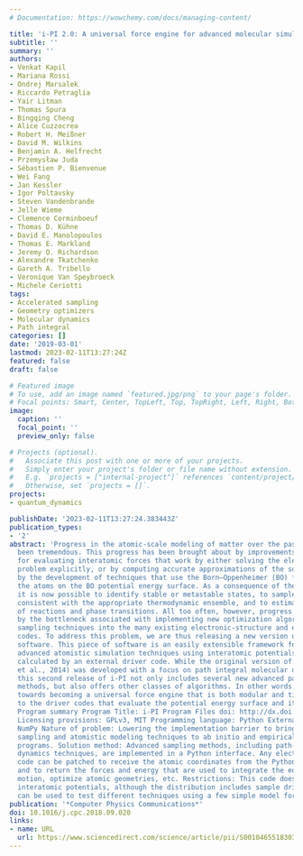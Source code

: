```yaml
---
# Documentation: https://wowchemy.com/docs/managing-content/

title: 'i-PI 2.0: A universal force engine for advanced molecular simulations'
subtitle: ''
summary: ''
authors:
- Venkat Kapil
- Mariana Rossi
- Ondrej Marsalek
- Riccardo Petraglia
- Yair Litman
- Thomas Spura
- Bingqing Cheng
- Alice Cuzzocrea
- Robert H. Meißner
- David M. Wilkins
- Benjamin A. Helfrecht
- Przemysław Juda
- Sébastien P. Bienvenue
- Wei Fang
- Jan Kessler
- Igor Poltavsky
- Steven Vandenbrande
- Jelle Wieme
- Clemence Corminboeuf
- Thomas D. Kühne
- David E. Manolopoulos
- Thomas E. Markland
- Jeremy O. Richardson
- Alexandre Tkatchenko
- Gareth A. Tribello
- Veronique Van Speybroeck
- Michele Ceriotti
tags:
- Accelerated sampling
- Geometry optimizers
- Molecular dynamics
- Path integral
categories: []
date: '2019-03-01'
lastmod: 2023-02-11T13:27:24Z
featured: false
draft: false

# Featured image
# To use, add an image named `featured.jpg/png` to your page's folder.
# Focal points: Smart, Center, TopLeft, Top, TopRight, Left, Right, BottomLeft, Bottom, BottomRight.
image:
  caption: ''
  focal_point: ''
  preview_only: false

# Projects (optional).
#   Associate this post with one or more of your projects.
#   Simply enter your project's folder or file name without extension.
#   E.g. `projects = ["internal-project"]` references `content/project/deep-learning/index.md`.
#   Otherwise, set `projects = []`.
projects:
- quantum_dynamics

publishDate: '2023-02-11T13:27:24.383443Z'
publication_types:
- '2'
abstract: 'Progress in the atomic-scale modeling of matter over the past decade has
  been tremendous. This progress has been brought about by improvements in methods
  for evaluating interatomic forces that work by either solving the electronic structure
  problem explicitly, or by computing accurate approximations of the solution and
  by the development of techniques that use the Born–Oppenheimer (BO) forces to move
  the atoms on the BO potential energy surface. As a consequence of these developments
  it is now possible to identify stable or metastable states, to sample configurations
  consistent with the appropriate thermodynamic ensemble, and to estimate the kinetics
  of reactions and phase transitions. All too often, however, progress is slowed down
  by the bottleneck associated with implementing new optimization algorithms and/or
  sampling techniques into the many existing electronic-structure and empirical-potential
  codes. To address this problem, we are thus releasing a new version of the i-PI
  software. This piece of software is an easily extensible framework for implementing
  advanced atomistic simulation techniques using interatomic potentials and forces
  calculated by an external driver code. While the original version of the code (Ceriotti
  et al., 2014) was developed with a focus on path integral molecular dynamics techniques,
  this second release of i-PI not only includes several new advanced path integral
  methods, but also offers other classes of algorithms. In other words, i-PI is moving
  towards becoming a universal force engine that is both modular and tightly coupled
  to the driver codes that evaluate the potential energy surface and its derivatives.
  Program summary Program Title: i-PI Program Files doi: http://dx.doi.org/10.17632/x792grbm9g.1
  Licensing provisions: GPLv3, MIT Programming language: Python External routines/libraries:
  NumPy Nature of problem: Lowering the implementation barrier to bring state-of-the-art
  sampling and atomistic modeling techniques to ab initio and empirical potentials
  programs. Solution method: Advanced sampling methods, including path-integral molecular
  dynamics techniques, are implemented in a Python interface. Any electronic structure
  code can be patched to receive the atomic coordinates from the Python interface,
  and to return the forces and energy that are used to integrate the equations of
  motion, optimize atomic geometries, etc. Restrictions: This code does not compute
  interatomic potentials, although the distribution includes sample driver codes that
  can be used to test different techniques using a few simple model force fields.'
publication: '*Computer Physics Communications*'
doi: 10.1016/j.cpc.2018.09.020
links:
- name: URL
  url: https://www.sciencedirect.com/science/article/pii/S0010465518303436
---
```

